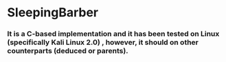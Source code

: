 # SleepingBarber

### It is a C-based implementation and it has been tested on Linux (specifically Kali Linux 2.0) , however, it should on other counterparts (deduced or parents).
